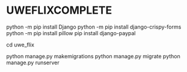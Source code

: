# UWEFLIXCOMPLETE

python -m pip install Django
python -m pip install django-crispy-forms
python -m pip install pillow
pip install django-paypal

cd uwe_flix

python manage.py makemigrations
python manage.py migrate
python manage.py runserver
